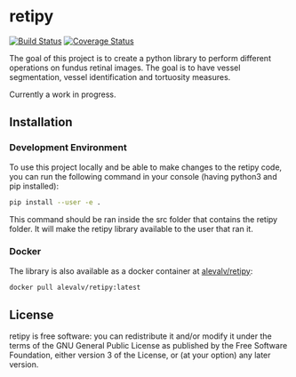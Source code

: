 retipy
======
[![Build Status](https://travis-ci.org/alevalv/retipy.svg?branch=master)](https://travis-ci.org/alevalv/retipy)
[![Coverage Status](https://codecov.io/gh/alevalv/retipy/branch/master/graph/badge.svg)](https://codecov.io/gh/alevalv/retipy)

The goal of this project is to create a python library to perform different operations on fundus retinal images.
The goal is to have vessel segmentation, vessel identification and tortuosity measures.

Currently a work in progress.

Installation
------------
### Development Environment
To use this project locally and be able to make changes to the retipy code, you can run the following command in
your console (having python3 and pip installed):

```bash
pip install --user -e .
```

This command should be ran inside the src folder that contains the retipy folder. It will make the retipy
library available to the user that ran it.
### Docker
The library is also available as a docker container at [alevalv/retipy](https://hub.docker.com/r/alevalv/retipy/):
```bash
docker pull alevalv/retipy:latest
```

License
-------
retipy is free software: you can redistribute it and/or modify
it under the terms of the GNU General Public License as published by
the Free Software Foundation, either version 3 of the License, or
(at your option) any later version.

